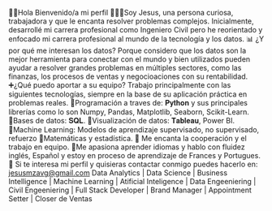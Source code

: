 

👋🏻Hola Bienvenido/a mi perfil
👨🏻‍💻Soy Jesus, una persona curiosa, trabajadora y que le encanta resolver problemas complejos. Inicialmente, desarrollé mi carrera profesional como Ingeniero Civil  pero he reorientado y enfocado mi carrera profesional al mundo de la tecnología y los datos.
📊 ¿Y por qué me interesan los datos? Porque considero que los datos son la mejor herramienta para conectar con el mundo y bien utilizados pueden ayudar a resolver grandes problemas en múltiples sectores, como las finanzas, los procesos de ventas y negocioaciones con su rentabilidad.
➕¿Qué puedo aportar a su equipo? Trabajo principalmente con las siguientes tecnologías, siempre en la base de su aplicación práctica en problemas reales. 
🔹Programación a traves de: 𝐏𝐲𝐭𝐡𝐨𝐧 y sus principales librerías como lo son Numpy, Pandas, Matplotlib, Seaborn, Scikit-Learn.
🔹Bases de datos: 𝐒𝐐𝐋.
🔹Visualización de datos: 𝐓𝐚𝐛𝐥𝐞𝐚𝐮, Power BI. 
🔹Machine Learning: Modelos de aprendizaje supervisado, no supervisado, refuerzo
🔹Matemáticas y estadística.
🔆 Me encanta la cooperación y el trabajo en equipo.
📙Me apasiona aprender idiomas y hablo con fluidez inglés, Español y estoy en proceso de aprendizaje de Frances y Portugues.
📩 Si te interesa mi perfil y quisieras contactar conmigo puedes hacerlo en: jesusmzavg@gmail.com
Data Analytics | Data Science | Business Intelligence | Machine Learning | Atificial Inteligence | Data Engeeniering | Civil Engeeniering | Full Stack Developer | Brand Manager | Appointment Setter | Closer de Ventas



